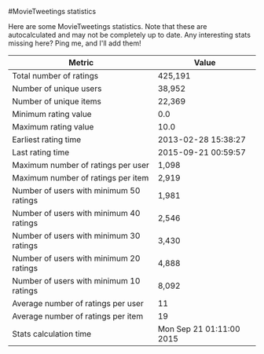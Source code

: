 #MovieTweetings statistics

Here are some MovieTweetings statistics. Note that these are autocalculated and may not be completely up to date. Any interesting stats missing here? Ping me, and I'll add them!

Metric | Value
--- | ---
Total number of ratings                 | 425,191
Number of unique users                  | 38,952
Number of unique items                  | 22,369
Minimum rating value                    | 0.0
Maximum rating value                    | 10.0
Earliest rating time                    | 2013-02-28 15:38:27
Last rating time                        | 2015-09-21 00:59:57
Maximum number of ratings per user      | 1,098
Maximum number of ratings per item      | 2,919
Number of users with minimum 50 ratings | 1,981
Number of users with minimum 40 ratings | 2,546
Number of users with minimum 30 ratings | 3,430
Number of users with minimum 20 ratings | 4,888
Number of users with minimum 10 ratings | 8,092
Average number of ratings per user      | 11
Average number of ratings per item      | 19
Stats calculation time                  | Mon Sep 21 01:11:00 2015

